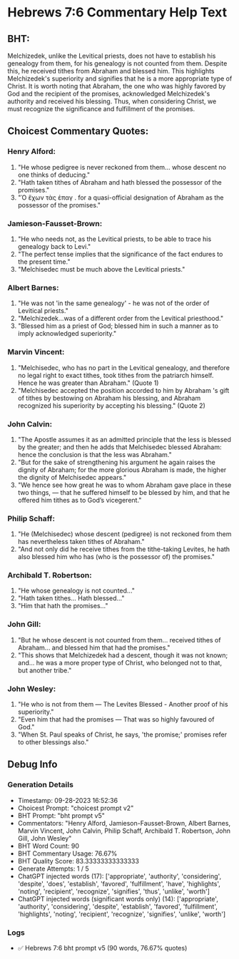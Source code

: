 # Hebrews 7:6 Commentary Help Text

## BHT:
Melchizedek, unlike the Levitical priests, does not have to establish his genealogy from them, for his genealogy is not counted from them. Despite this, he received tithes from Abraham and blessed him. This highlights Melchizedek's superiority and signifies that he is a more appropriate type of Christ. It is worth noting that Abraham, the one who was highly favored by God and the recipient of the promises, acknowledged Melchizedek's authority and received his blessing. Thus, when considering Christ, we must recognize the significance and fulfillment of the promises.

## Choicest Commentary Quotes:
### Henry Alford:
1. "He whose pedigree is never reckoned from them... whose descent no one thinks of deducing."
2. "Hath taken tithes of Abraham and hath blessed the possessor of the promises."
3. "Ὁ ἔχων τὰς ἐπαγ  . for a quasi-official designation of Abraham as the possessor of the promises."

### Jamieson-Fausset-Brown:
1. "He who needs not, as the Levitical priests, to be able to trace his genealogy back to Levi."
2. "The perfect tense implies that the significance of the fact endures to the present time."
3. "Melchisedec must be much above the Levitical priests."

### Albert Barnes:
1. "He was not 'in the same genealogy' - he was not of the order of Levitical priests."
2. "Melchizedek...was of a different order from the Levitical priesthood."
3. "Blessed him as a priest of God; blessed him in such a manner as to imply acknowledged superiority."

### Marvin Vincent:
1. "Melchisedec, who has no part in the Levitical genealogy, and therefore no legal right to exact tithes, took tithes from the patriarch himself. Hence he was greater than Abraham." (Quote 1)
2. "Melchisedec accepted the position accorded to him by Abraham 's gift of tithes by bestowing on Abraham his blessing, and Abraham recognized his superiority by accepting his blessing." (Quote 2)

### John Calvin:
1. "The Apostle assumes it as an admitted principle that the less is blessed by the greater; and then he adds that Melchisedec blessed Abraham: hence the conclusion is that the less was Abraham."
2. "But for the sake of strengthening his argument he again raises the dignity of Abraham; for the more glorious Abraham is made, the higher the dignity of Melchisedec appears."
3. "We hence see how great he was to whom Abraham gave place in these two things, — that he suffered himself to be blessed by him, and that he offered him tithes as to God’s vicegerent."

### Philip Schaff:
1. "He (Melchisedec) whose descent (pedigree) is not reckoned from them has nevertheless taken tithes of Abraham." 
2. "And not only did he receive tithes from the tithe-taking Levites, he hath also blessed him who has (who is the possessor of) the promises."

### Archibald T. Robertson:
1. "He whose genealogy is not counted..." 
2. "Hath taken tithes... Hath blessed..." 
3. "Him that hath the promises..."

### John Gill:
1. "But he whose descent is not counted from them... received tithes of Abraham... and blessed him that had the promises." 
2. "This shows that Melchizedek had a descent, though it was not known; and... he was a more proper type of Christ, who belonged not to that, but another tribe."

### John Wesley:
1. "He who is not from them — The Levites Blessed - Another proof of his superiority."
2. "Even him that had the promises — That was so highly favoured of God."
3. "When St. Paul speaks of Christ, he says, 'the promise;' promises refer to other blessings also."


## Debug Info
### Generation Details
- Timestamp: 09-28-2023 16:52:36
- Choicest Prompt: "choicest prompt v2"
- BHT Prompt: "bht prompt v5"
- Commentators: "Henry Alford, Jamieson-Fausset-Brown, Albert Barnes, Marvin Vincent, John Calvin, Philip Schaff, Archibald T. Robertson, John Gill, John Wesley"
- BHT Word Count: 90
- BHT Commentary Usage: 76.67%
- BHT Quality Score: 83.33333333333333
- Generate Attempts: 1 / 5
- ChatGPT injected words (17):
	['appropriate', 'authority', 'considering', 'despite', 'does', 'establish', 'favored', 'fulfillment', 'have', 'highlights', 'noting', 'recipient', 'recognize', 'signifies', 'thus', 'unlike', 'worth']
- ChatGPT injected words (significant words only) (14):
	['appropriate', 'authority', 'considering', 'despite', 'establish', 'favored', 'fulfillment', 'highlights', 'noting', 'recipient', 'recognize', 'signifies', 'unlike', 'worth']

### Logs
- ✅ Hebrews 7:6 bht prompt v5 (90 words, 76.67% quotes)